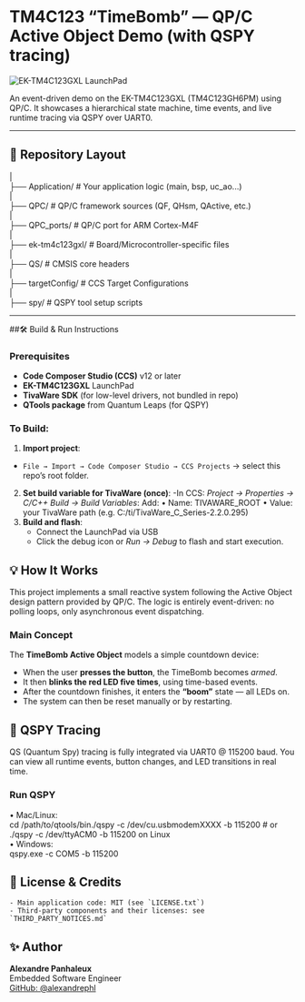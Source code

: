# TM4C123 “TimeBomb” — QP/C Active Object Demo (with QSPY tracing)

![EK-TM4C123GXL LaunchPad](img/pic_board.jpg)

An event-driven demo on the EK-TM4C123GXL (TM4C123GH6PM) using QP/C.
It showcases a hierarchical state machine, time events, and live runtime tracing via QSPY over UART0.

---

## 📂 Repository Layout

|  
├── Application/                 	# Your application logic (main, bsp, uc_ao...)  
|  
├── QPC/               		    # QP/C framework sources (QF, QHsm, QActive, etc.)  
|  
├── QPC_ports/               		# QP/C port for ARM Cortex-M4F  
|  
├── ek-tm4c123gxl/               	# Board/Microcontroller-specific files  
|  
├── QS/               		    # CMSIS core headers  
|  
├── targetConfig/                	# CCS Target Configurations  
|  
├── spy/                	# QSPY tool setup scripts  

---

##🛠 Build & Run Instructions

### Prerequisites

- **Code Composer Studio (CCS)** v12 or later  
- **EK-TM4C123GXL** LaunchPad  
- **TivaWare SDK** (for low-level drivers, not bundled in repo)
- **QTools package** from Quantum Leaps (for QSPY)

### To Build:

1. **Import project**:
  - `File → Import → Code Composer Studio → CCS Projects` → select this repo’s root folder.
2. **Set build variable for TivaWare (once)**:
	-In CCS: *Project → Properties → C/C++ Build → Build Variables*:
		Add: 
		•	Name: TIVAWARE_ROOT
		•	Value: your TivaWare path (e.g. C:/ti/TivaWare_C_Series-2.2.0.295)
5. **Build and flash**:
	- Connect the LaunchPad via USB  
	- Click the debug icon or *Run → Debug* to flash and start execution.

## 💡 How It Works

This project implements a small reactive system following the Active Object design pattern provided by QP/C.
The logic is entirely event-driven: no polling loops, only asynchronous event dispatching.

### Main Concept

The **TimeBomb Active Object** models a simple countdown device:
- When the user **presses the button**, the TimeBomb becomes *armed*.
- It then **blinks the red LED five times**, using time-based events.
- After the countdown finishes, it enters the **“boom”** state — all LEDs on.
- The system can then be reset manually or by restarting.

## 📡 QSPY Tracing

QS (Quantum Spy) tracing is fully integrated via UART0 @ 115200 baud.
You can view all runtime events, button changes, and LED transitions in real time.

### Run QSPY

•	Mac/Linux:  
    cd /path/to/qtools/bin./qspy -c /dev/cu.usbmodemXXXX -b 115200
    # or ./qspy -c /dev/ttyACM0 -b 115200 on Linux  
•	Windows:  
    qspy.exe -c COM5 -b 115200

## 📄 License & Credits

	- Main application code: MIT (see `LICENSE.txt`)
	- Third-party components and their licenses: see `THIRD_PARTY_NOTICES.md`

## ✨ Author
**Alexandre Panhaleux**  
Embedded Software Engineer  
[GitHub: @alexandrephl](https://github.com/alexandrephl)
